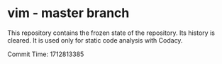 # vim - master branch

This repository contains the frozen state of the repository.
Its history is cleared. It is used only for static code
analysis with Codacy.

Commit Time: 1712813385